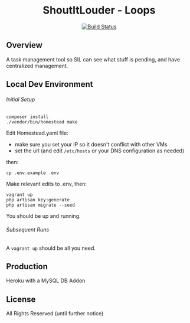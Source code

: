 <h1 align="center">ShoutItLouder - Loops</h1>

<p align="center">
<a href="https://travis-ci.org/ryansolida/loops"><img src="https://travis-ci.org/ryansolida/loops.svg" alt="Build Status"></a>
</p>

## Overview
A task management tool so SIL can see what stuff is pending, and have centralized management.

## Local Dev Environment
###### Initial Setup
````
composer install
./vendor/bin/homestead make
````
Edit Homestead.yaml file:
  - make sure you set your IP so it doesn't conflict with other VMs
  - set the url (and edit `/etc/hosts` or your DNS configuration as needed)
  
then:
````
cp .env.example .env
````
Make relevant edits to .env, then:
````
vagrant up
php artisan key:generate
php artisan migrate --seed
````
You should be up and running.

###### Subsequent Runs

A `vagrant up` should be all you need.

## Production
Heroku with a MySQL DB Addon

## License
All Rights Reserved (until further notice)
